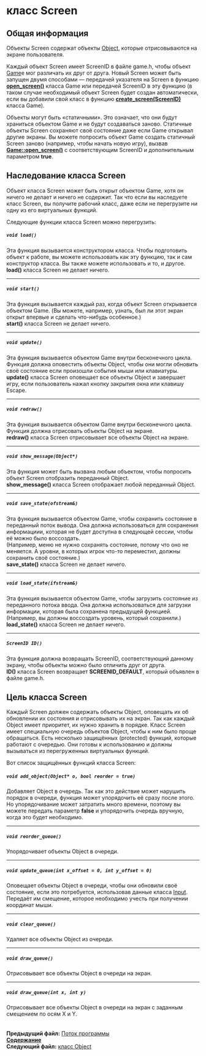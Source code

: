 ﻿# класс Screen

## Общая информация

Объекты Screen содержат объекты [Object](04_Object.md), которые отрисовываются на экране пользователя.

Каждый объект Screen имеет ScreenID в файле game.h, чтобы объект [Game](05_Game.md)e мог различать их друг от друга. Новый Screen может быть запущен двумя способами — передачей указателя на Screen в функцию **[open_screen()](05_Game.md#void-open_screenscreen-screen)** класса Game или передачей ScreenID в эту функцию (в таком случае необходимый объект Screen будет создан автоматически, если вы добавили свой класс в функцию **[create_screen(ScreenID)](05_Game.md#screenid)**  класса Game).

Объекты могут быть «статичными». Это означает, что они будут храниться объектом Game и не будут создаваться заново. Статичные объекты Screen сохраняют своё состояние даже если Game открывал другие экраны. Вы можете попросить объект Game создать статичный Screen заново (например, чтобы начать новую игру), вызвав **[Game::open_screen()](05_Game.md#void-open_screenscreenid-sid-bool-reload--false)** с соответствующим ScreenID и дополнительным параметром **true**.

## Наследование класса Screen

Объект класса Screen может быть открыт объектом Game, хотя он ничего не делает и ничего не содержит. Так что если вы наследуете класс Screen, вы получите рабочий класс, даже если не перегрузите ни одну из его виртуальных функций.

Следующие функции класса Screen можно перегрузить:

##### `void load()`
Эта функция вызывается конструктором класса. Чтобы подготовить объект к работе, вы можете использовать как эту функцию, так и сам конструктор класса. Вы также можете использовать и то, и другое. 
**load()** класса Screen не делает ничего.  

----
##### `void start()`
Эта функция вызывается каждый раз, когда объект Screen открывается объектом Game.
(Вы можете, например, узнать, был ли этот экран открыт впервые и сделать что-нибудь особенное.)  
**start()** класса Screen не делает ничего.  

----
##### `void update()`
Эта функция вызывается объектом Game внутри бесконечного цикла. Функция должна оповестить объекты Object, чтобы они могли обновить своё состояние если произошли события мыши или клавиатуры.  
**update()** класса Screen оповещает все объекты Object и завершает игру, если пользователь нажал кнопку закрытия окна или клавишу Escape.  

----
##### `void redraw()`
Эта функция вызывается объектом Game внутри бесконечного цикла. Функция должна отрисовать объекты Object на экране.  
**redraw()** класса Screen отрисовывает все объекты Object на экране.  

----
##### `void show_message(Object*)`
Эта функция может быть вызвана любым объектом, чтобы попросить объект Screen отобразить переданный Object.  
**show_message()** класса Screen отображает любой переданный Object.  

----
##### `void save_state(ofstream&)`
Эта функция вызывается объектом Game, чтобы сохранить состояние в переданный поток вывода. Она должна использоваться для сохранения информациии, которая не будет доступна в следующей сессии, чтобы её можно было воссоздать.  
(Например, меню не нужно сохранять состояние, потому что оно не меняется. А уровни, в которых игрок что-то переместил, должны сохранить своё состояние.)  
**save_state()** класса Screen не делает ничего.  

----
##### `void load_state(ifstream&)`
Эта функция вызывается объектом Game, чтобы загрузить состояние из переданного потока ввода. Она должна использоваться для загрузки информации, которая была сохранена предыдущей функцией.  
(Например, вы должны воссоздать уровень, который сохранили.)  
**load_state()** класса Screen не делает ничего.  

----
##### `ScreenID ID()`
Эта функция должна возвращать ScreenID, соответствующий данному экрану, чтобы объекты можно было отличить друг от друга.  
**ID()** класса Screen возвращает **SCREENID_DEFAULT**, который объявлен в файле game.h.


## Цель класса Screen

Каждый Screen должен содержать объекты Object, оповещать их об обновлении их состояния и отрисовывать их на экран. Так как каждый Object имеет приоритет, их нужно хранить в порядке. Класс Screen имеет специальную очередь объектов Object, чтобы к ним было проще обращаться. Есть несколько защищённых (protected) функций, которые работают с очередью. Они готовы к использованию и должны вызываться из перегруженных виртуальных функций.

Вот список защищённых функций класса Screen:

##### `void add_object(Object* o, bool reorder = true)`
Добавляет Object в очередь. Так как это действие может нарушить порядок в очереди, функция может упорядочить её сразу после этого. Но упорядочивание может затратить много времени, поэтому вы можете передать параметр **false** и упорядочить очередь вручную, когда это будет необходимо.  

----
##### `void reorder_queue()`
Упорядочивает объекты Object в очереди.  

----
##### `void update_queue(int x_offset = 0, int y_offset = 0)`
Оповещает объекты Object в очереди, чтобы они обновили своё состояние, если это потребуется, использовав данные класса [Input](08_Input.md).  
Передаёт им смещение, которое необходимо учесть при получении координат мыши.  

----
##### `void clear_queue()`
Удаляет все объекты Object из очереди.  

----
##### `void draw_queue()`
Отрисовывает все объекты Object в очереди на экран.  

----
##### `void draw_queue(int x, int y)`
Отрисовывает все объекты Object в очереди на экран с заданным смещением по осям X и Y.  
   
   
**Предыдущий файл:** [Поток программы](02_Workflow.md)  
**[Содержание](00_Contents.md)**  
**Следующий файл:** [класс Object](04_Object.md)

